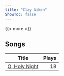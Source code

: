```yaml
---
title: "Clay Aiken"
ShowToc: false
---
```


{{< more >}}

## Songs
Title | Plays 
----- | -----: 
[O, Holy Night](/songs/o-holy-night) | 18


